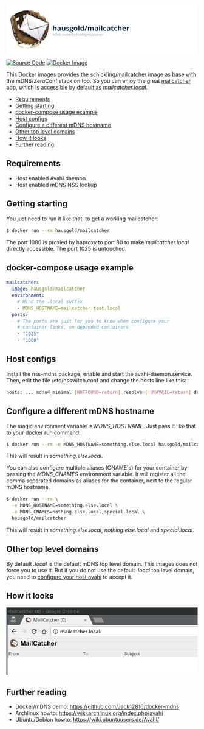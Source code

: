 ![mDNS enabled schickling/mailcatcher](https://raw.githubusercontent.com/hausgold/docker-mailcatcher/master/docs/assets/project.png)

[![Source Code](https://img.shields.io/badge/source-on%20github-blue.svg)](https://github.com/hausgold/docker-mailcatcher)
[![Docker Image](https://img.shields.io/badge/image-on%20docker%20hub-blue.svg)](https://hub.docker.com/r/hausgold/mailcatcher/)

This Docker images provides the [schickling/mailcatcher](https://hub.docker.com/r/schickling/mailcatcher/) image as base
with the mDNS/ZeroConf stack on top. So you can enjoy the great
[mailcatcher](https://mailcatcher.me/) app, which is accessible by default as *mailcatcher.local*.

- [Requirements](#requirements)
- [Getting starting](#getting-starting)
- [docker-compose usage example](#docker-compose-usage-example)
- [Host configs](#host-configs)
- [Configure a different mDNS hostname](#configure-a-different-mdns-hostname)
- [Other top level domains](#other-top-level-domains)
- [How it looks](#how-it-looks)
- [Further reading](#further-reading)

## Requirements

* Host enabled Avahi daemon
* Host enabled mDNS NSS lookup

## Getting starting

You just need to run it like that, to get a working mailcatcher:

```bash
$ docker run --rm hausgold/mailcatcher
```

The port 1080 is proxied by haproxy to port 80 to make *mailcatcher.local*
directly accessible. The port 1025 is untouched.

## docker-compose usage example

```yaml
mailcatcher:
  image: hausgold/mailcatcher
  environment:
    # Mind the .local suffix
    - MDNS_HOSTNAME=mailcatcher.test.local
  ports:
    # The ports are just for you to know when configure your
    # container links, on depended containers
    - "1025"
    - "1080"
```

## Host configs

Install the nss-mdns package, enable and start the avahi-daemon.service. Then,
edit the file /etc/nsswitch.conf and change the hosts line like this:

```bash
hosts: ... mdns4_minimal [NOTFOUND=return] resolve [!UNAVAIL=return] dns ...
```

## Configure a different mDNS hostname

The magic environment variable is *MDNS_HOSTNAME*. Just pass it like that to
your docker run command:

```bash
$ docker run --rm -e MDNS_HOSTNAME=something.else.local hausgold/mailcatcher
```

This will result in *something.else.local*.

You can also configure multiple aliases (CNAME's) for your container by
passing the *MDNS_CNAMES* environment variable. It will register all the comma
separated domains as aliases for the container, next to the regular mDNS
hostname.

```bash
$ docker run --rm \
  -e MDNS_HOSTNAME=something.else.local \
  -e MDNS_CNAMES=nothing.else.local,special.local \
  hausgold/mailcatcher
```

This will result in *something.else.local*, *nothing.else.local* and
*special.local*.

## Other top level domains

By default *.local* is the default mDNS top level domain. This images does not
force you to use it. But if you do not use the default *.local* top level
domain, you need to [configure your host avahi][custom_mdns] to accept it.

## How it looks

![Screenshot of a browser session](https://raw.githubusercontent.com/hausgold/docker-mailcatcher/master/docs/assets/how_it_looks.png)

## Further reading

* Docker/mDNS demo: https://github.com/Jack12816/docker-mdns
* Archlinux howto: https://wiki.archlinux.org/index.php/avahi
* Ubuntu/Debian howto: https://wiki.ubuntuusers.de/Avahi/

[custom_mdns]: https://wiki.archlinux.org/index.php/avahi#Configuring_mDNS_for_custom_TLD
